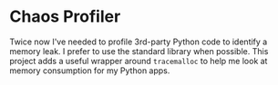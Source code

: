 # Chaos Profiler

Twice now I've needed to profile 3rd-party Python code to identify a memory leak. I prefer to use the standard library when possible. This project adds a useful wrapper around `tracemalloc` to help me look at memory consumption for my Python apps.
